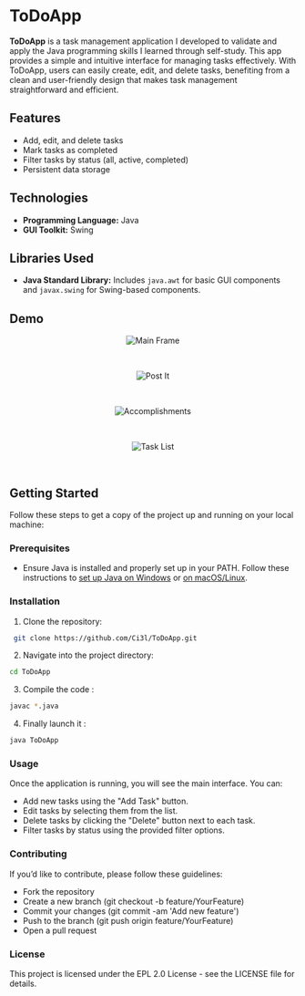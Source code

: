 # ToDoApp

**ToDoApp** is a task management application I developed to validate and apply the Java programming skills I learned through self-study. This app provides a simple and intuitive interface for managing tasks effectively. With ToDoApp, users can easily create, edit, and delete tasks, benefiting from a clean and user-friendly design that makes task management straightforward and efficient.

## Features

- Add, edit, and delete tasks
- Mark tasks as completed
- Filter tasks by status (all, active, completed)
- Persistent data storage

## Technologies

- **Programming Language:** Java
- **GUI Toolkit:** Swing

## Libraries Used

- **Java Standard Library:** Includes `java.awt` for basic GUI components and `javax.swing` for Swing-based components.

## Demo

<p align="center">
<img src="assets/main_frame.png" alt="Main Frame">
</p>
<br/>
<p align="center">
<img src="assets/post_it.png" alt="Post It">
</p>
<br/>   
<p align="center">
<img src="assets/accomplishment.png" alt="Accomplishments">
</p>
<br/>
<p align="center">
<img src="assets/list.png" alt="Task List">
</p>
<br/>    

## Getting Started

Follow these steps to get a copy of the project up and running on your local machine:

### Prerequisites

- Ensure Java is installed and properly set up in your PATH. Follow these instructions to [set up Java on Windows](https://javatutorial.net/set-java-home-windows-10) or [on macOS/Linux](https://docs.oracle.com/javase/8/docs/technotes/guides/install/install_overview.html).

### Installation
1. Clone the repository:
  ```bash
   git clone https://github.com/Ci3l/ToDoApp.git
   ```
2. Navigate into the project directory:
  ```bash
  cd ToDoApp
  ```
3. Compile the code :
  ```bash
  javac *.java
  ```
4. Finally launch it :
  ```bash
  java ToDoApp
  ```
### Usage
Once the application is running, you will see the main interface. You can:

* Add new tasks using the "Add Task" button.
* Edit tasks by selecting them from the list.
* Delete tasks by clicking the "Delete" button next to each task.
* Filter tasks by status using the provided filter options.

### Contributing
If you’d like to contribute, please follow these guidelines:

* Fork the repository
* Create a new branch (git checkout -b feature/YourFeature)
* Commit your changes (git commit -am 'Add new feature')
* Push to the branch (git push origin feature/YourFeature)
* Open a pull request

### License
This project is licensed under the EPL 2.0 License - see the LICENSE file for details.
